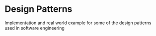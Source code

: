 # Design Patterns

Implementation and real world example for some of the design patterns used in software engineering
